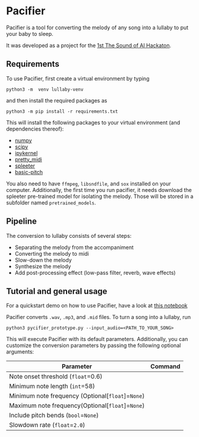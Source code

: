# Pacifier
Pacifier is a tool for converting the melody of any song into a lullaby to put your baby to sleep. 

It was developed as a project for the [1st The Sound of AI Hackaton](https://musikalkemist.github.io/thesoundofaihackathon/).

## Requirements
To use Pacifier, first create a virtual environment by typing 
```
python3 -m  venv lullaby-venv
```
and then install the required packages as
```
python3 -m pip install -r requirements.txt
```
This will install the following packages to your virtual environment (and dependencies thereof):
- [numpy](https://numpy.org/)
- [scipy](https://scipy.org/)
- [ipykernel](https://pypi.org/project/ipykernel/)
- [pretty_midi](https://craffel.github.io/pretty-midi/)
- [spleeter](https://research.deezer.com/projects/spleeter.html)
- [basic-pitch](https://basicpitch.spotify.com/)

You also need to have `ffmpeg`, `libsndfile`, and `sox` installed on your computer.
Additionally, the first time you run pacifier, it needs download the spleeter pre-trained model
for isolating the melody. Those will be stored in a subfolder named `pretrained_models`.


## Pipeline
The conversion to lullaby consists of several steps:
 - Separating the melody from the accompaniment
 - Converting the melody to midi
 - Slow-down the melody
 - Synthesize the melody
 - Add post-processing effect (low-pass filter, reverb, wave effects)
## Tutorial and general usage
For a quickstart demo on how to use Pacifier, have a look at [this notebook](https://nbviewer.org/github/mbuccoli/tsoai-lullaby/blob/main/demo.ipynb)

Pacifier converts `.wav`, `.mp3`, and `.mid` files. To turn a song into a lullaby, run
```shell
python3 pycifier_prototype.py --input_audio=<PATH_TO_YOUR_SONG>
```
This will execute Pacifier with its default parameters. Additionally, you can customize 
the conversion parameters by passing the following optional arguments:

| Parameter                                         | Command |
|---------------------------------------------------|---------|
| Note onset threshold (`float`=0.6)                |         |
| Minimum note length (`int`=58)                    |         |
| Minimum note frequency (Optional[`float`]=`None`) |         |
| Maximum note frequency(Optional[`float`]=`None`)  |         |
| Include pitch bends (`bool`=`None`)               |         |
| Slowdown rate (`float`=`2.0`)                     |         |